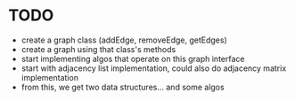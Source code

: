 # TODO

- create a graph class (addEdge, removeEdge, getEdges)
- create a graph using that class's methods
- start implementing algos that operate on this graph interface
- start with adjacency list implementation, could also do adjacency matrix implementation
- from this, we get two data structures... and some algos

